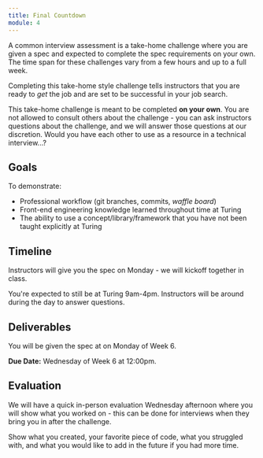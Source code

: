 ```yaml
---
title: Final Countdown
module: 4
---
```


A common interview assessment is a take-home challenge where you are given a spec and expected to complete the spec requirements on your own. The time span for these challenges vary from a few hours and up to a full week.

Completing this take-home style challenge tells instructors that you are ready to _get_ the job and are set to be successful in your job search.

This take-home challenge is meant to be completed **on your own**. You are not allowed to consult others about the challenge - you can ask instructors questions about the challenge, and we will answer those questions at our discretion. Would you have each other to use as a resource in a technical interview...?

## Goals

To demonstrate:

- Professional workflow (git branches, commits, _waffle board_)
- Front-end engineering knowledge learned throughout time at Turing
- The ability to use a concept/library/framework that you have not been taught explicitly at Turing

## Timeline

Instructors will give you the spec on Monday - we will kickoff together in class.

You're expected to still be at Turing 9am-4pm. Instructors will be around during the day to answer questions.

## Deliverables

You will be given the spec at on Monday of Week 6.

**Due Date:** Wednesday of Week 6 at 12:00pm.

## Evaluation

We will have a quick in-person evaluation Wednesday afternoon where you will show what you worked on - this can be done for interviews when they bring you in after the challenge.

Show what you created, your favorite piece of code, what you struggled with, and what you would like to add in the future if you had more time.
